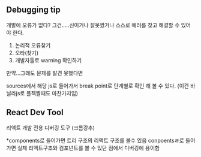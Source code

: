 ## Debugging tip

개발에 오류가 없다? 그건.....신이거나 잘못짰거나
스스로 에러를 찾고 해결할 수 있어야 한다.

1. 논리적 오류찾기
2. 오타(찾기)
3. 개발자툴로 warning 확인하기

만약...그래도 문제를 발견 못했다면

sources에서 해당 js로 들어가서 break point로 단계별로 확인 해 볼 수 있다. (이건 바닐라js로 플젝짤때도 마찬가지임)

## React Dev Tool

리액트 개발 전용 디버깅 도구 (크롬강추)

\*components로 들어가면 트리 구조의 리액트 구조를 볼수 있음
conpoentsㄹ로 들어가면 실제 리액트구조와 컴포넌트를 볼 수 있단 점에서 디버깅에 용이함
